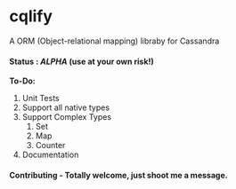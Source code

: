 # cqlify 
A ORM (Object-relational mapping) libraby for Cassandra

#### Status : *ALPHA* (use at your own risk!)

**To-Do:**
   1. Unit Tests
   2. Support all native types
   3. Support Complex Types
      1. Set
      2. Map
      3. Counter
   4. Documentation


#### Contributing - Totally welcome, just shoot me a message.
